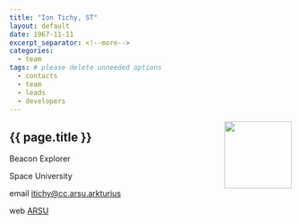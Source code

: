 ```yaml
---
title: "Ion Tichy, ST"
layout: default
date: 1967-11-11
excerpt_separator: <!--more-->
categories:
  - team
tags: # please delete unneeded options
  - contacts
  - team
  - leads
  - developers
---
```


<img style="float: right; width: 120px;" src="/assets/img/team/__image_file__" />

## {{ page.title }}

Beacon Explorer 

Space University 

email [itichy@cc.arsu.arkturius](mailto:itichy@cc.arkturius) 

web [ARSU](https://sww.arsu.arkturius) 

<!--more-->



